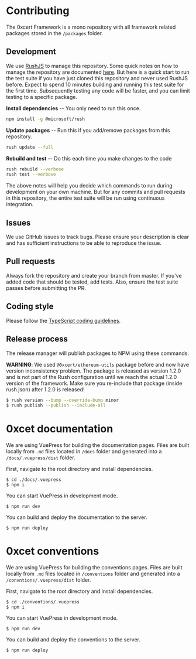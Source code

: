 # Contributing

The 0xcert Framework is a mono repository with all framework related packages stored in the  `/packages` folder.

## Development

We use [RushJS](https://rushjs.io) to manage this repository. Some quick notes on how to manage the repository are documented [here](https://gist.github.com/xpepermint/eecfc6ad6cd7c9f5dcda381aa255738d). But here is a quick start to run the test suite if you have just cloned this repository and never used RushJS before. Expect to spend 10 minutes building and running this test suite for the first time. Subsequently testing any code will be faster, and you can limit testing to a specific package.

**Install dependencies** -- You only need to run this once.

```sh
npm install -g @microsoft/rush
```

**Update packages** -- Run this if you add/remove packages from this repository.

```sh
rush update --full
```

**Rebuild and test** -- Do this each time you make changes to the code

```sh
rush rebuild --verbose
rush test --verbose
```

The above notes will help you decide which commands to run during development on your own machine. But for any commits and pull requests in this repository, the entire test suite will be run using continuous integration.

## Issues

We use GitHub issues to track bugs. Please ensure your description is clear and has sufficient instructions to be able to reproduce the issue.

## Pull requests

Always fork the repository and create your branch from master. If you've added code that should be tested, add tests. Also, ensure the test suite passes before submitting the PR.

## Coding style

Please follow the [TypeScript coding guidelines](https://github.com/Microsoft/TypeScript/wiki/Coding-guidelines).

## Release process

The release manager will publish packages to NPM using these commands.

**WARNING**: We used `@0xcert/ethereum-utils` package before and now have version inconsistency problem. The package is released as version 1.2.0 and is not part of the Rush configuration until we reach the actual 1.2.0 version of the framework. Make sure you re-include that package (inside rush.json) after 1.2.0 is released!

```sh
$ rush version --bump --override-bump minor
$ rush publish --publish --include-all
```

# 0xcet documentation

We are using VuePress for building the documentation pages. Files are built locally from `.md` files located in `/docs` folder and generated into a `/docs/.vuepress/dist` folder.

First, navigate to the root directory and install dependencies.

```
$ cd ./docs/.vuepress
$ npm i
```

You can start VuePress in development mode.

```
$ npm run dev
```

You can build and deploy the documentation to the server.

```
$ npm run deploy
```

# 0xcet conventions

We are using VuePress for building the conventions pages. Files are built locally from `.md` files located in `/conventions` folder and generated into a `/convntions/.vuepress/dist` folder.

First, navigate to the root directory and install dependencies.

```
$ cd ./conventions/.vuepress
$ npm i
```

You can start VuePress in development mode.

```
$ npm run dev
```

You can build and deploy the conventions to the server.

```
$ npm run deploy
```

